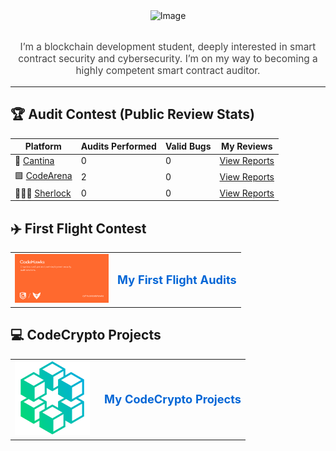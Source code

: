
<div align="center">

  <!-- Your existing hero image -->
  <img src="https://github.com/user-attachments/assets/642ff2aa-4ca0-41ac-b287-a75fe4e2d53c" alt="Image" width="70%" height="60%"/>
  <br><br>
  <p style="max-width:800px; font-size:1.1em; color:#444;">
    I’m a blockchain development student, deeply interested in smart contract security and cybersecurity.  
    I’m on my way to becoming a highly competent smart contract auditor.
  </p>
</div>

---

## 🏆 Audit Contest (Public Review Stats)

| Platform                                                                 | Audits Performed | Valid Bugs    | My Reviews |
| ------------------------------------------------------------------------ | ---------------- | ------------- | ---------- |
| 🧲 [Cantina](https://cantina.xyz/u/rubencrxz)                               | 0                | 0             | [View Reports](https://github.com/rubencrxz/Cantina-Reports)    |
| 🟪 [CodeArena](https://code4rena.com/@rubencrxz)                            | 2                | 0             | [View Reports](https://github.com/rubencrxz/Code4rena-Reports)  |
| 🕵🏻‍♂️ [Sherlock](https://audits.sherlock.xyz/watson/rubencrxz)                 | 0                | 0             | [View Reports](https://github.com/rubencrxz/Sherlock-Reports)   |


## ✈️ First Flight Contest

<table>
  <tr>
    <td width="150">
      <a href="https://github.com/rubencrxz/codehawks-firstflights" target="_blank">
        <img src="assets/6682a5d44bef822116c8a6d9_codehawks-homepage-og.png"
             alt="First Flight Audits"
             width="150"/>
      </a>
    </td>
    <td valign="middle">
      <a href="https://github.com/rubencrxz/codehawks-firstflights" target="_blank"
         style="font-size:1.3em; font-weight:bold; color:#0366d6; text-decoration:none;">
        My First Flight Audits
      </a>
    </td>
  </tr>
</table>

## 💻 CodeCrypto Projects

<table border="0" cellpadding="0" cellspacing="0">
  <tr>
    <td valign="middle">
      <a href="https://github.com/rubencrxz/web25-besu-2025" target="_blank">
        <img src="assets/CodeCrypto_logo1_420x420.png"
             alt="CodeCrypto Logo"
             width="120"/>
      </a>
    </td>
    <td valign="middle" style="padding-left: 16px;">
      <a href="https://github.com/rubencrxz/web25-besu-2025" target="_blank"
         style="font-size: 1.3em; font-weight: bold; color: #0366d6; text-decoration: none;">
        My CodeCrypto Projects
      </a>
    </td>
  </tr>
</table>


